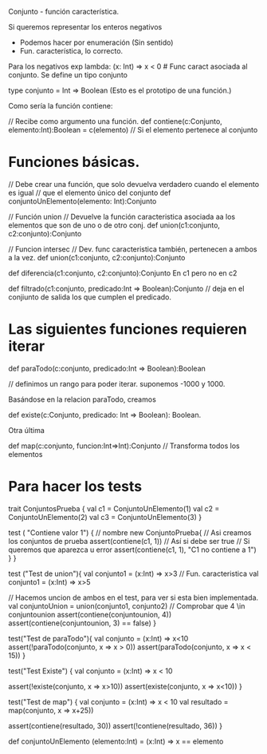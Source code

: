 Conjunto - función característica.

Si queremos representar los enteros negativos
  - Podemos hacer por enumeración (Sin sentido)
  - Fun. característica, lo correcto. 
  
Para los negativos exp lambda: (x: Int) => x < 0 # Func caract asociada al conjunto.
Se define un tipo conjunto 

type conjunto = Int => Boolean (Esto es el prototipo de una función.)

Como sería la función contiene:

// Recibe como argumento una función.
def contiene(c:Conjunto, elemento:Int):Boolean = c(elemento) // Si el elemento pertenece al conjunto


# Funciones básicas.

// Debe crear una función, que solo devuelva verdadero cuando el elemento es igual
// que el elemento único del conjunto
def conjuntoUnElemento(elemento: Int):Conjunto

// Función union
// Devuelve la función caracteristica asociada aa los elementos que son de uno o de otro conj.
def union(c1:conjunto, c2:conjunto):Conjunto

// Funcion intersec
// Dev. func caracteristica también, pertenecen a ambos a la vez.
def union(c1:conjunto, c2:conjunto):Conjunto

def diferencia(c1:conjunto, c2:conjunto):Conjunto En c1 pero no en c2

def filtrado(c1:conjunto, predicado:Int => Boolean):Conjunto // deja en el conjiunto de salida los que cumplen el predicado.

# Las siguientes funciones requieren iterar

def paraTodo(c:conjunto, predicado:Int => Boolean):Boolean

// definimos un rango para poder iterar. suponemos -1000 y 1000. 

Basándose en la relacion paraTodo, creamos

def existe(c:Conjunto, predicado: Int => Boolean): Boolean.

Otra última

def map(c:conjunto, funcion:Int=>Int):Conjunto // Transforma todos los elementos 



# Para hacer los tests

trait ConjuntosPrueba {
  val c1 = ConjuntoUnElemento(1)
  val c2 = ConjuntoUnElemento(2)
  val c3 = ConjuntoUnElemento(3)
}


test ( "Contiene valor 1") { // nombre
  new ConjuntoPrueba{ // Asi creamos los conjuntos de prueba
    assert(contiene(c1, 1))  // Así si debe ser true
    // Si queremos que aparezca u error
    assert(contiene(c1, 1), "C1 no contiene a 1")
  }
}


test ("Test de union"){
  val conjunto1 = (x:Int) => x>3 // Fun. caracteristica
  val conjunto1 = (x:Int) => x>5
  
  // Hacemos uncion de ambos en el test, para ver si esta bien implementada.
  val conjuntoUnion = union(conjunto1, conjunto2)
  // Comprobar que 4 \in conjuntounion
  assert(contiene(conjuntounion, 4))
  assert(contiene(conjuntounion, 3) == false)
}



test("Test de paraTodo"){
  val conjunto = (x:Int) => x<10
  assert(!paraTodo(conjunto, x => x > 0))
  assert(paraTodo(conjunto, x => x < 15))
}

test("Test Existe") {
  val conjunto = (x:Int) => x < 10
  
  assert(!existe(conjunto, x => x>10))
  assert(existe(conjunto, x => x<10))
}

test("Test de map") {
  val conjunto = (x:Int) => x < 10
  val resultado = map(conjunto, x => x+25))
  
  assert(contiene(resultado, 30))
  assert(!contiene(resultado, 36))
}










def conjuntoUnElemento (elemento:Int) = (x:Int) => x == elemento 
